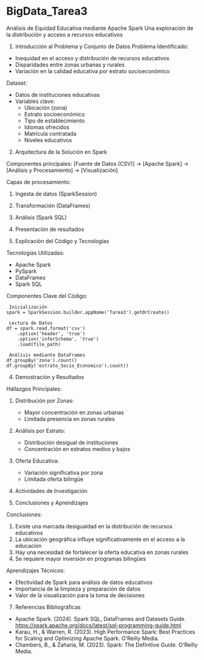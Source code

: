 # BigData_Tarea3

Análisis de Equidad Educativa mediante Apache Spark
 Una exploración de la distribución y acceso a recursos educativos

 1. Introducción al Problema y Conjunto de Datos
Problema Identificado:
- Inequidad en el acceso y distribución de recursos educativos
- Disparidades entre zonas urbanas y rurales
- Variación en la calidad educativa por estrato socioeconómico

Dataset:
- Datos de instituciones educativas
- Variables clave:
  - Ubicación (zona)
  - Estrato socioeconómico
  - Tipo de establecimiento
  - Idiomas ofrecidos
  - Matrícula contratada
  - Niveles educativos

 2. Arquitectura de la Solución en Spark

Componentes principales:
[Fuente de Datos (CSV)] → [Apache Spark] → [Análisis y Procesamiento] → [Visualización]

Capas de procesamiento:
1. Ingesta de datos (SparkSession)
2. Transformación (DataFrames)
3. Análisis (Spark SQL)
4. Presentación de resultados

 3. Explicación del Código y Tecnologías

Tecnologías Utilizadas:
- Apache Spark
- PySpark
- DataFrames
- Spark SQL

Componentes Clave del Código:

```
 Inicialización
spark = SparkSession.builder.appName('Tarea3').getOrCreate()

 Lectura de Datos
df = spark.read.format('csv')
    .option('header', 'true')
    .option('inferSchema', 'true')
    .load(file_path)

 Análisis mediante DataFrames
df.groupBy('zona').count()
df.groupBy('estrato_Socio_Economico').count()
```

 4. Demostración y Resultados

Hallazgos Principales:

1. Distribución por Zonas:
   - Mayor concentración en zonas urbanas
   - Limitada presencia en zonas rurales

2. Análisis por Estrato:
   - Distribución desigual de instituciones
   - Concentración en estratos medios y bajos

3. Oferta Educativa:
   - Variación significativa por zona
   - Limitada oferta bilingüe

 5. Actividades de Investigación

 6. Conclusiones y Aprendizajes

Conclusiones:
1. Existe una marcada desigualdad en la distribución de recursos educativos
2. La ubicación geográfica influye significativamente en el acceso a la educación
3. Hay una necesidad de fortalecer la oferta educativa en zonas rurales
4. Se requiere mayor inversión en programas bilingües

Aprendizajes Técnicos:
- Efectividad de Spark para análisis de datos educativos
- Importancia de la limpieza y preparación de datos
- Valor de la visualización para la toma de decisiones

 7. Referencias Bibliográficas

- Apache Spark. (2024). Spark SQL, DataFrames and Datasets Guide. https://spark.apache.org/docs/latest/sql-programming-guide.html
- Karau, H., & Warren, R. (2023). High Performance Spark: Best Practices for Scaling and Optimizing Apache Spark. O'Reilly Media.
- Chambers, B., & Zaharia, M. (2023). Spark: The Definitive Guide. O'Reilly Media.
